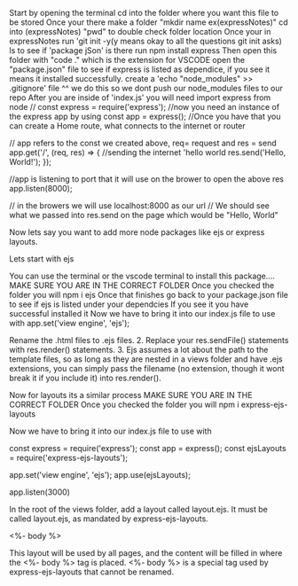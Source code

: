 Start by opening the terminal 
cd into the folder where you want this file to be stored
Once your there make a folder "mkdir name ex(expressNotes)"
cd into (expressNotes)
"pwd" to double check folder location
Once your in expressNotes run 'git init -y(y means okay to all the questions git init asks)
ls to see if 'package jSon' is there
run npm install express 
Then open this folder with "code ." which is the extension for VSCODE 
open the "package.json" file to see if express is listed as dependice, if you see it means it installed successfully.
create a 'echo "node_modules" >> .gitignore' file
^^ we do this so we dont push our node_modules files to our repo
After you are inside of 'index.js' you will need import express from node
//
const express = require('express');
//now you need an instance of the express app by using 
const app = express();
//Once you have that you can create a Home route, what connects to the internet or router 

// app refers to the const we created above, req= request and res = send
app.get('/', (req, res) => {
    //sending the internet 'hello world
    res.send('Hello, World!');
});

//app is listening to port that it will use on the brower to open the above res
app.listen(8000);

// in the browers we will use localhost:8000 as our url
// We should see what we passed into res.send on the page which would be "Hello, World"

Now lets say you want to add more node packages like ejs or express layouts. 
 
Lets start with ejs 

You can use the terminal or the vscode terminal to install this package....
MAKE SURE YOU ARE IN THE CORRECT FOLDER 
Once you checked the folder you will 
npm i ejs
Once that finishes go back to your package.json file to see if ejs is listed under your dependcies
If you see it you have successful installed it
Now we have to bring it into our index.js file to use with
app.set('view engine', 'ejs');

Rename the .html files to .ejs files.
2. Replace your res.sendFile(<absolute path>) statements with res.render(<file name>) statements.
3. Ejs assumes a lot about the path to the template files, so as long as they are nested in a views folder and have .ejs extensions, you can simply pass the filename (no extension, though it wont break it if you include it) into res.render().

Now for layouts its a similar process 
MAKE SURE YOU ARE IN THE CORRECT FOLDER 
Once you checked the folder you will 
npm i express-ejs-layouts

Now we have to bring it into our index.js file to use with

const express = require('express');
const app = express();
const ejsLayouts = require('express-ejs-layouts');

app.set('view engine', 'ejs');
app.use(ejsLayouts);

app.listen(3000)

In the root of the views folder, add a layout called layout.ejs. It must be called layout.ejs, as mandated by express-ejs-layouts.

<!DOCTYPE html>
<html>
<head>
  <title>Love It or Leave It</title>
</head>
<body>
  <%- body %> 

  This layout will be used by all pages, and the content will be filled in where the <%- body %> tag is placed. <%- body %> is a special tag used by express-ejs-layouts that cannot be renamed.
</body>
</html>